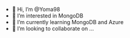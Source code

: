 - 👋 Hi, I’m @Yoma98
- 👀 I’m interested in MongoDB
- 🌱 I’m currently learning MongoDB and Azure
- 💞️ I’m looking to collaborate on ...



<!---
Yoma98/Yoma98 is a ✨ special ✨ repository because its `README.md` (this file) appears on your GitHub profile.
You can click the Preview link to take a look at your changes.
--->
